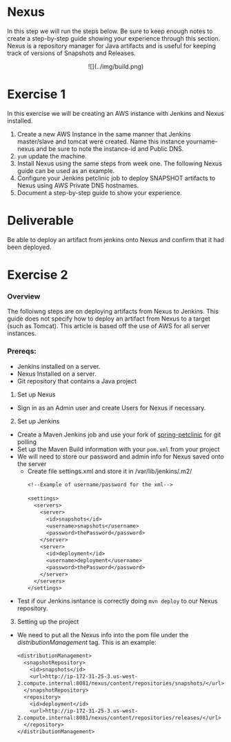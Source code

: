 # Nexus

In this step we will run the steps below. Be sure to keep enough notes to create
a step-by-step guide showing your experience through this section. Nexus is a
repository manager for Java artifacts and is useful for keeping track of
versions of Snapshots and Releases.


<center>
  ![](../img/build.png)  
</center>

# Exercise 1

In this exercise we will be creating an AWS instance with Jenkins and Nexus installed.

1. Create a new AWS Instance in the same manner that Jenkins master/slave and tomcat were created. Name this instance yourname-nexus and be sure to note the instance-id and Public DNS.
2. `yum` update the machine.
3. Install Nexus using the same steps from week one. The following Nexus guide can be used as an example.
4. Configure your Jenkins petclinic job to deploy SNAPSHOT artifacts to Nexus using AWS Private DNS hostnames.
5. Document a step-by-step guide to show your experience.

# Deliverable

Be able to deploy an artifact from jenkins onto Nexus and confirm that it had
been deployed.

# Exercise 2

### Overview
The folloiwng steps are on deploying artifacts from Nexus to Jenkins. This guide does not specify how to deploy an artifact from Nexus to a target (such as Tomcat). This article is based off the use of AWS for all server instances.

### Prereqs:
- Jenkins installed on a server.
- Nexus Installed on a server.
- Git repository that contains a Java project

1. Set up Nexus
  - Sign in as an Admin user and create Users for Nexus if necessary.
2. Set up Jenkins
  - Create a Maven Jenkins job and use your fork of [spring-petclinic](//github.com/liatrio/spring-petclinic) for git polling
  - Set up the Maven Build information with your `pom.xml` from your project
  - We will need to store our password and admin info for Nexus saved onto the server
    - Create file settings.xml and store it in /var/lib/jenkins/.m2/
      ```
      <!--Example of username/password for the xml-->

      <settings>
        <servers>
          <server>
            <id>snapshots</id>
            <username>snapshots</username>
            <password>thePassword</password>
          </server>
          <server>
            <id>deployment</id>
            <username>deployment</username>
            <password>thePassword</password>
          </server>
        </servers>
      </settings>
      ```
  - Test if our Jenkins isntance is correctly doing `mvn deploy` to our Nexus repository.
3. Setting up the project
  - We need to put all the Nexus info into the pom file under the _distributionManagement_ tag. This is an example:
    ```
    <distributionManagement>
      <snapshotRepository>
        <id>snapshots</id>
        <url>http://ip-172-31-25-3.us-west-2.compute.internal:8081/nexus/content/repositories/snapshots/</url>
      </snapshotRepository>
      <repository>
        <id>deployment</id>
        <url>http://ip-172-31-25-3.us-west-2.compute.internal:8081/nexus/content/repositories/releases/</url>
      </repository>
    </distributionManagement>
    ```


